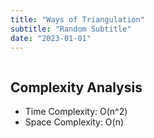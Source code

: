```yaml
---
title: "Ways of Triangulation"
subtitle: "Random Subtitle"
date: "2023-01-01"
---
```


```cpp

```

## Complexity Analysis

- Time Complexity: O(n^2)
- Space Complexity: O(n)
